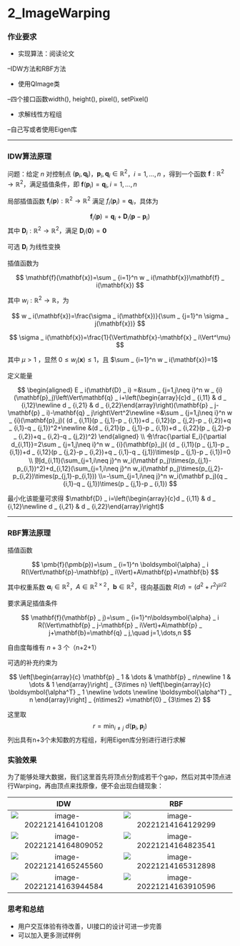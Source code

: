 # 2_ImageWarping

### 作业要求

* 实现算法：阅读论文

–IDW方法和RBF方法

* 使用QImage类

–四个接口函数width(), height(), pixel(), setPixel()

* 求解线性方程组

–自己写或者使用Eigen库

---

### IDW算法原理

问题：给定 $n$ 对控制点 $(\mathbf{p} _ i,\mathbf{q _ i})$，$\mathbf{p} _ i,\mathbf{q} _ i\in\mathbb{R}^2$，$i=1,\dots,n$ ，得到一个函数 $\mathbf{f}:\mathbb{R}^2\to\mathbb{R}^2$，满足插值条件，即 $\mathbf{f}(\mathbf{p} _ i)=\mathbf{q} _ i,i=1,\dots,n$ 

局部插值函数 $\mathbf{f} _ i(\mathbf{p}):\mathbb{R}^2\to\mathbb{R}^2$ 满足 $f _ i(\mathbf{p} _ i)=\mathbf{q} _ i$，具体为

$$
\mathbf{f} _ i(\mathbf{p})=\mathbf{q} _ i+\mathbf{D} _ i(\mathbf{p}-\mathbf{p} _ i)
$$
其中 $\mathbf{D} _ i:\mathbb{R}^2\to\mathbb{R}^2$，满足 $\mathbf{D} _ i(\mathbf{0})=\mathbf{0}$ 

可选 $\mathbf{D} _ i$ 为线性变换

插值函数为

$$
\mathbf{f}(\mathbf{x})=\sum _ {i=1}^n w _ i(\mathbf{x})\mathbf{f} _ i(\mathbf{x})
$$

其中 $w _ i:\mathbb{R}^2\to\mathbb{R}$，为

$$
w _ i(\mathbf{x})=\frac{\sigma _ i(\mathbf{x})}{\sum _ {j=1}^n \sigma _ j(\mathbf{x})}
$$

$$
\sigma _ i(\mathbf{x})=\frac{1}{\Vert\mathbf{x}-\mathbf{x} _ i\Vert^\mu}
$$

其中 $\mu>1$ ，显然 $0\le w _ i(\pmb{x})\le 1$，且 $\sum _ {i=1}^n w _ i(\mathbf{x})=1$ 

定义能量

$$
\begin{aligned}
E _ i(\mathbf{D} _ i)
=&\sum _ {j=1,j\neq i}^n w _ {i}(\mathbf{p}_j)\left\Vert\mathbf{q} _ i+\left(\begin{array}{c}d _ {i,11} & d _ {i,12}\newline d _ {i,21} & d _ {i,22}\end{array}\right)(\mathbf{p} _ j-\mathbf{p} _ i)-\mathbf{q} _ j\right\Vert^2\newline
=&\sum _ {j=1,j\neq i}^n w _ {i}(\mathbf{p}_j)(
(d _ {i,11}(p _ {j,1}-p _ {i,1})+d _ {i,12}(p _ {j,2}-p _ {i,2})+q _ {i,1}-q _ {j,1})^2+\newline
&(d _ {i,21}(p _ {j,1}-p _ {i,1})+d _ {i,22}(p _ {j,2}-p _ {i,2})+q _ {i,2}-q _ {j,2})^2)
\end{aligned}
\\
令\frac{\partial E_i}{\partial d_{i,11}}=2\sum _ {j=1,j\neq i}^n w _ {i}(\mathbf{p}_j)(
(d _ {i,11}(p _ {j,1}-p _ {i,1})+d _ {i,12}(p _ {j,2}-p _ {i,2})+q _ {i,1}-q _ {j,1})\times(p _ {j,1}-p _ {i,1})=0
\\
则d_{i,11}(\sum_{j=1,i\neq j}^n w_i(\mathbf p_j)\times(p_{j,1}-p_{i,1})^2)+d_{i,12}(\sum_{j=1,i\neq j}^n w_i(\mathbf p_j)\times(p_{j,2}-p_{i,2})\times(p_{j,1}-p_{i,1}))
\\=-\sum_{j=1,i\neq j}^n w_i(\mathbf p_j)(q _ {i,1}-q _ {j,1})\times(p _ {j,1}-p _ {i,1})
$$

最小化该能量可求得 $\mathbf{D} _ i=\left(\begin{array}{c}d _ {i,11} & d _ {i,12}\newline d _ {i,21} & d _ {i,22}\end{array}\right)$ 

---

### RBF算法原理

插值函数

$$
\pmb{f}(\pmb{p})=\sum _ {i=1}^n \boldsymbol{\alpha} _ i R(\Vert\mathbf{p}-\mathbf{p} _ i\Vert)+A\mathbf{p}+\mathbf{b}
$$

其中权重系数 $\boldsymbol{\alpha} _ i\in\mathbb{R}^2$，$A\in\mathbb{R}^{2\times 2}$，$\mathbf{b}\in\mathbb{R}^2$，径向基函数 $R(d)=(d^2+r^2)^{\mu/2}$ 

要求满足插值条件

$$
\mathbf{f}(\mathbf{p} _ j)=\sum _ {i=1}^n\boldsymbol{\alpha} _ i R(\Vert\mathbf{p} _ j-\mathbf{p} _ i\Vert)+A\mathbf{p} _ j+\mathbf{b}=\mathbf{q} _ j,\quad j=1,\dots,n
$$

自由度每维有 $n+3$ 个（n+2+1）

可选的补充约束为

$$
\left[\begin{array}{c}
\mathbf{p} _ 1 & \dots & \mathbf{p} _ n\newline
1            & \dots & 1
\end{array}\right] _ {3\times n}
\left[\begin{array}{c}
\boldsymbol{\alpha^T} _ 1 \newline
\vdots \newline
\boldsymbol{\alpha^T} _ n
\end{array}\right] _ {n\times2}
=\mathbf{0} _ {3\times 2}
$$

这里取$$r=\min_{i\neq j}{~}d(\mathbf{p}_i,\mathbf{p}_j)$$列出具有n+3个未知数的方程组，利用Eigen库分别进行进行求解

### 实验效果

为了能够处理大数据，我们这里首先将顶点分割成若干个gap，然后对其中顶点进行Warping，再由顶点来找原像，便不会出现白缝现象：

|                             IDW                              |                             RBF                              |
| :----------------------------------------------------------: | :----------------------------------------------------------: |
| ![image-20221214164101208](C:\Users\Galois\AppData\Roaming\Typora\typora-user-images\image-20221214164101208.png) | ![image-20221214164129299](C:\Users\Galois\AppData\Roaming\Typora\typora-user-images\image-20221214164129299.png) |
| ![image-20221214164809052](C:\Users\Galois\AppData\Roaming\Typora\typora-user-images\image-20221214164809052.png) | ![image-20221214164823541](C:\Users\Galois\AppData\Roaming\Typora\typora-user-images\image-20221214164823541.png) |
| ![image-20221214165245560](C:\Users\Galois\AppData\Roaming\Typora\typora-user-images\image-20221214165245560.png) | ![image-20221214165312898](C:\Users\Galois\AppData\Roaming\Typora\typora-user-images\image-20221214165312898.png) |
| ![image-20221214163944584](C:\Users\Galois\AppData\Roaming\Typora\typora-user-images\image-20221214163944584.png) | ![image-20221214163910596](C:\Users\Galois\AppData\Roaming\Typora\typora-user-images\image-20221214163910596.png) |






### 思考和总结

* 用户交互体验有待改善，UI接口的设计可进一步完善
* 可以加入更多测试样例